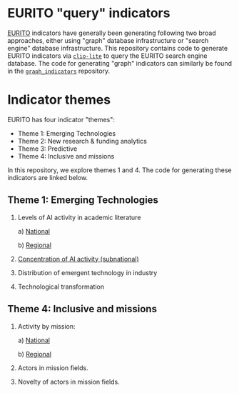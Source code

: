 # EURITO "query" indicators

[EURITO](http://www.eurito.eu/) indicators have generally been generating following two broad approaches, either using "graph" database infrastructure or "search engine" database infrastructure. This repository contains code to generate EURITO indicators via [`clio-lite`](https://github.com/nestauk/clio-lite) to query the EURITO search engine database. The code for generating "graph" indicators can similarly be found in the [`graph_indicators`](https://github.com/EURITO/graph_indicators) repository.

# Indicator themes

EURITO has four indicator "themes":

* Theme 1: Emerging Technologies
* Theme 2: New research & funding analytics
* Theme 3: Predictive
* Theme 4: Inclusive and missions

In this repository, we explore themes 1 and 4. The code for generating these indicators are linked below.

## Theme 1: Emerging Technologies

1) Levels of AI activity in academic literature

    a) [National](theme_1/ai_activity/national_ai_activity.ipynb)
    
    b) [Regional](theme_1/ai_activity/regional_ai_activity.ipynb) 
2) [Concentration of AI activity (subnational)](theme_1/ai_activity/subnational_concentration.ipynb)
3) Distribution of emergent technology in industry
4) Technological transformation

## Theme 4: Inclusive and missions

1) Activity by mission:

    a) [National](theme_4/activity/national_mission_activity.ipynb)
    
    b) [Regional](theme_4/activity/regional_mission_activity.ipynb)
2) Actors in mission fields.
3) Novelty of actors in mission fields.

